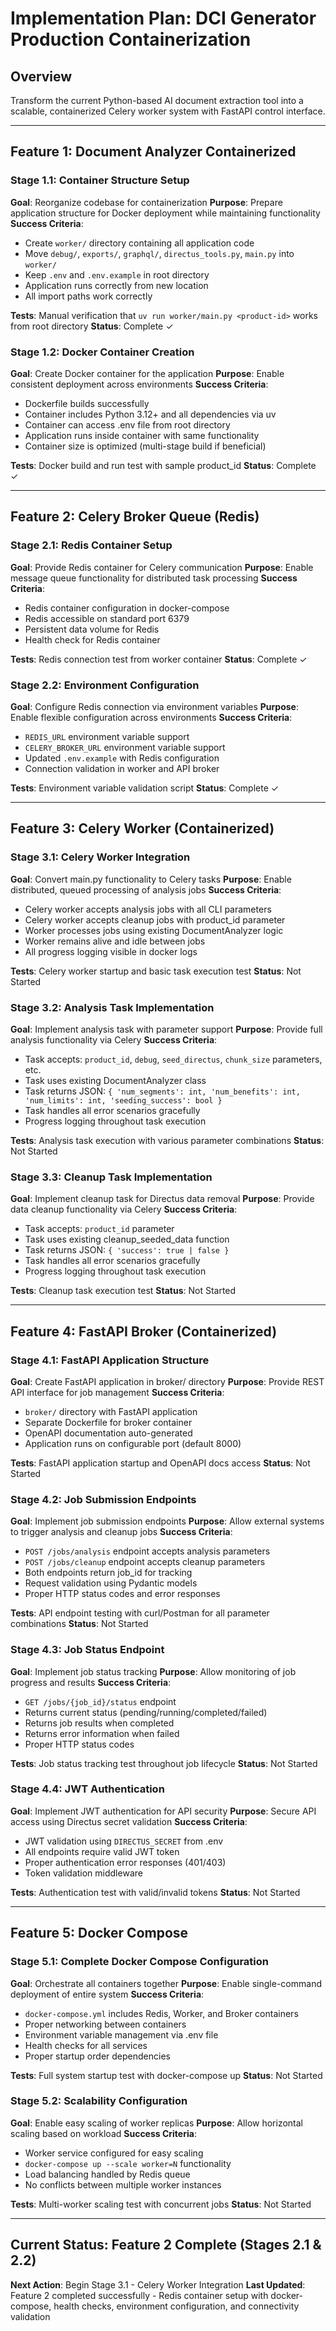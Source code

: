 # Implementation Plan: DCI Generator Production Containerization

## Overview
Transform the current Python-based AI document extraction tool into a scalable, containerized Celery worker system with FastAPI control interface.

---

## Feature 1: Document Analyzer Containerized

### Stage 1.1: Container Structure Setup
**Goal**: Reorganize codebase for containerization
**Purpose**: Prepare application structure for Docker deployment while maintaining functionality
**Success Criteria**:
- Create `worker/` directory containing all application code
- Move `debug/`, `exports/`, `graphql/`, `directus_tools.py`, `main.py` into `worker/`
- Keep `.env` and `.env.example` in root directory
- Application runs correctly from new location
- All import paths work correctly

**Tests**: Manual verification that `uv run worker/main.py <product-id>` works from root directory
**Status**: Complete ✓

### Stage 1.2: Docker Container Creation
**Goal**: Create Docker container for the application
**Purpose**: Enable consistent deployment across environments
**Success Criteria**:
- Dockerfile builds successfully
- Container includes Python 3.12+ and all dependencies via uv
- Container can access .env file from root directory
- Application runs inside container with same functionality
- Container size is optimized (multi-stage build if beneficial)

**Tests**: Docker build and run test with sample product_id
**Status**: Complete ✓

---

## Feature 2: Celery Broker Queue (Redis)

### Stage 2.1: Redis Container Setup
**Goal**: Provide Redis container for Celery communication
**Purpose**: Enable message queue functionality for distributed task processing
**Success Criteria**:
- Redis container configuration in docker-compose
- Redis accessible on standard port 6379
- Persistent data volume for Redis
- Health check for Redis container

**Tests**: Redis connection test from worker container
**Status**: Complete ✓

### Stage 2.2: Environment Configuration
**Goal**: Configure Redis connection via environment variables
**Purpose**: Enable flexible configuration across environments
**Success Criteria**:
- `REDIS_URL` environment variable support
- `CELERY_BROKER_URL` environment variable support
- Updated `.env.example` with Redis configuration
- Connection validation in worker and API broker

**Tests**: Environment variable validation script
**Status**: Complete ✓

---

## Feature 3: Celery Worker (Containerized)

### Stage 3.1: Celery Worker Integration
**Goal**: Convert main.py functionality to Celery tasks
**Purpose**: Enable distributed, queued processing of analysis jobs
**Success Criteria**:
- Celery worker accepts analysis jobs with all CLI parameters
- Celery worker accepts cleanup jobs with product_id parameter
- Worker processes jobs using existing DocumentAnalyzer logic
- Worker remains alive and idle between jobs
- All progress logging visible in docker logs

**Tests**: Celery worker startup and basic task execution test
**Status**: Not Started

### Stage 3.2: Analysis Task Implementation
**Goal**: Implement analysis task with parameter support
**Purpose**: Provide full analysis functionality via Celery
**Success Criteria**:
- Task accepts: `product_id`, `debug`, `seed_directus`, `chunk_size` parameters, etc.
- Task uses existing DocumentAnalyzer class
- Task returns JSON: `{ 'num_segments': int, 'num_benefits': int, 'num_limits': int, 'seeding_success': bool }`
- Task handles all error scenarios gracefully
- Progress logging throughout task execution

**Tests**: Analysis task execution with various parameter combinations
**Status**: Not Started

### Stage 3.3: Cleanup Task Implementation
**Goal**: Implement cleanup task for Directus data removal
**Purpose**: Provide data cleanup functionality via Celery
**Success Criteria**:
- Task accepts: `product_id` parameter
- Task uses existing cleanup_seeded_data function
- Task returns JSON: `{ 'success': true | false }`
- Task handles all error scenarios gracefully
- Progress logging throughout task execution

**Tests**: Cleanup task execution test
**Status**: Not Started

---

## Feature 4: FastAPI Broker (Containerized)

### Stage 4.1: FastAPI Application Structure
**Goal**: Create FastAPI application in broker/ directory
**Purpose**: Provide REST API interface for job management
**Success Criteria**:
- `broker/` directory with FastAPI application
- Separate Dockerfile for broker container
- OpenAPI documentation auto-generated
- Application runs on configurable port (default 8000)

**Tests**: FastAPI application startup and OpenAPI docs access
**Status**: Not Started

### Stage 4.2: Job Submission Endpoints
**Goal**: Implement job submission endpoints
**Purpose**: Allow external systems to trigger analysis and cleanup jobs
**Success Criteria**:
- `POST /jobs/analysis` endpoint accepts analysis parameters
- `POST /jobs/cleanup` endpoint accepts cleanup parameters
- Both endpoints return job_id for tracking
- Request validation using Pydantic models
- Proper HTTP status codes and error responses

**Tests**: API endpoint testing with curl/Postman for all parameter combinations
**Status**: Not Started

### Stage 4.3: Job Status Endpoint
**Goal**: Implement job status tracking
**Purpose**: Allow monitoring of job progress and results
**Success Criteria**:
- `GET /jobs/{job_id}/status` endpoint
- Returns current status (pending/running/completed/failed)
- Returns job results when completed
- Returns error information when failed
- Proper HTTP status codes

**Tests**: Job status tracking test throughout job lifecycle
**Status**: Not Started

### Stage 4.4: JWT Authentication
**Goal**: Implement JWT authentication for API security
**Purpose**: Secure API access using Directus secret validation
**Success Criteria**:
- JWT validation using `DIRECTUS_SECRET` from .env
- All endpoints require valid JWT token
- Proper authentication error responses (401/403)
- Token validation middleware

**Tests**: Authentication test with valid/invalid tokens
**Status**: Not Started

---

## Feature 5: Docker Compose

### Stage 5.1: Complete Docker Compose Configuration
**Goal**: Orchestrate all containers together
**Purpose**: Enable single-command deployment of entire system
**Success Criteria**:
- `docker-compose.yml` includes Redis, Worker, and Broker containers
- Proper networking between containers
- Environment variable management via .env file
- Health checks for all services
- Proper startup order dependencies

**Tests**: Full system startup test with docker-compose up
**Status**: Not Started

### Stage 5.2: Scalability Configuration
**Goal**: Enable easy scaling of worker replicas
**Purpose**: Allow horizontal scaling based on workload
**Success Criteria**:
- Worker service configured for easy scaling
- `docker-compose up --scale worker=N` functionality
- Load balancing handled by Redis queue
- No conflicts between multiple worker instances

**Tests**: Multi-worker scaling test with concurrent jobs
**Status**: Not Started

---

## Current Status: Feature 2 Complete (Stages 2.1 & 2.2)
**Next Action**: Begin Stage 3.1 - Celery Worker Integration
**Last Updated**: Feature 2 completed successfully - Redis container setup with docker-compose, health checks, environment configuration, and connectivity validation